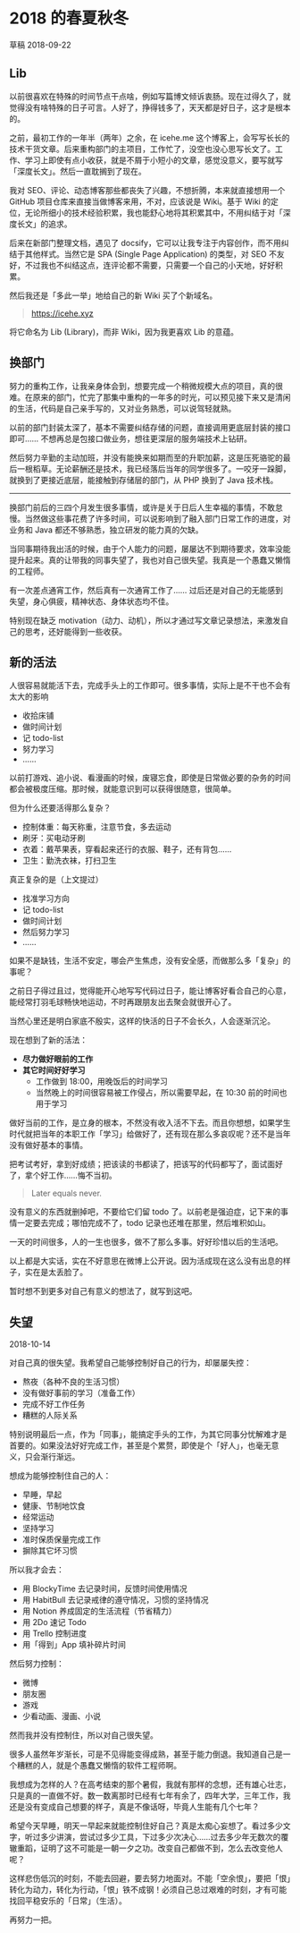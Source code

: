 # 2018 的春夏秋冬

草稿 2018-09-22

## Lib

以前很喜欢在特殊的时间节点干点啥，例如写篇博文倾诉衷肠。现在过得久了，就觉得没有啥特殊的日子可言。人好了，挣得钱多了，天天都是好日子，这才是根本的。

之前，最初工作的一年半（两年）之余，在 icehe.me 这个博客上，会写写长长的技术干货文章。后来重构部门的主项目，工作忙了，没空也没心思写长文了。工作、学习上即使有点小收获，就是不屑于小短小的文章，感觉没意义，要写就写「深度长文」。然后一直耽搁到了现在。

我对 SEO、评论、动态博客那些都丧失了兴趣，不想折腾，本来就直接想用一个 GitHub 项目仓库来直接当做博客来用，不对，应该说是 Wiki。基于 Wiki 的定位，无论所细小的技术经验积累，我也能舒心地将其积累其中，不用纠结于对「深度长文」的追求。

后来在新部门整理文档，遇见了 docsify，它可以让我专注于内容创作，而不用纠结于其他样式。当然它是 SPA (Single Page Application) 的类型，对 SEO 不友好，不过我也不纠结这点，连评论都不需要，只需要一个自己的小天地，好好积累。

然后我还是「多此一举」地给自己的新 Wiki 买了个新域名。

> https://icehe.xyz

将它命名为 Lib (Library)，而非 Wiki，因为我更喜欢 Lib 的意蕴。

## 换部门

努力的重构工作，让我亲身体会到，想要完成一个稍微规模大点的项目，真的很难。在原来的部门，忙完了那集中重构的一年多的时光，可以预见接下来又是清闲的生活，代码是自己亲手写的，又对业务熟悉，可以说驾轻就熟。

以前的部门封装太深了，基本不需要纠结存储的问题，直接调用更底层封装的接口即可…… 不想再总是包接口做业务，想往更深层的服务端技术上钻研。

然后努力辛勤的主动加班，并没有能换来如期而至的升职加薪，这是压死骆驼的最后一根稻草。无论薪酬还是技术，我已经落后当年的同学很多了。一咬牙一跺脚，就换到了更接近底层，能接触到存储层的部门，从 PHP 换到了 Java 技术栈。

---

换部门前后的三四个月发生很多事情，或许是关于日后人生幸福的事情，不敢怠慢。当然做这些事花费了许多时间，可以说影响到了融入部门日常工作的进度，对业务和 Java 都还不够熟悉，独立研发的能力真的欠缺。

当同事期待我出活的时候，由于个人能力的问题，屡屡达不到期待要求，效率没能提升起来。真的让带我的同事失望了，我也对自己很失望。我真是一个愚蠢又懒惰的工程师。

有一次差点通宵工作，然后真有一次通宵工作了…… 过后还是对自己的无能感到失望，身心俱疲，精神状态、身体状态均不佳。

特别现在缺乏 motivation（动力、动机），所以才通过写文章记录想法，来激发自己的思考，还好能得到一些收获。

## 新的活法

人很容易就能活下去，完成手头上的工作即可。很多事情，实际上是不干也不会有太大的影响

- 收拾床铺
- 做时间计划
- 记 todo-list
- 努力学习
- ……

以前打游戏、追小说、看漫画的时候，废寝忘食，即使是日常做必要的杂务的时间都会被极度压缩。那时候，就能意识到可以获得很随意，很简单。

但为什么还要活得那么复杂？

- 控制体重：每天称重，注意节食，多去运动
- 刷牙：买电动牙刷
- 衣着：戴苹果表，穿看起来还行的衣服、鞋子，还有背包……
- 卫生：勤洗衣袜，打扫卫生

真正复杂的是（上文提过）

- 找准学习方向
- 记 todo-list
- 做时间计划
- 然后努力学习
- ……

如果不是缺钱，生活不安定，哪会产生焦虑，没有安全感，而做那么多「复杂」的事呢？

之前日子得过且过，觉得能开心地写写代码过日子，能让博客好看合自己的心意，能经常打羽毛球畅快地运动，不时再跟朋友出去聚会就很开心了。

当然心里还是明白家底不殷实，这样的快活的日子不会长久，人会逐渐沉沦。

现在想到了新的活法：

- **尽力做好眼前的工作**
- **其它时间好好学习**
    - 工作做到 18:00，用晚饭后的时间学习
    - 当然晚上的时间很容易被工作侵占，所以需要早起，在 10:30 前的时间也用于学习

做好当前的工作，是立身的根本，不然没有收入活不下去。而且你想想，如果学生时代就把当年的本职工作「学习」给做好了，还有现在那么多哀叹呢？还不是当年没有做好基本的事情。

把考试考好，拿到好成绩；把该读的书都读了，把该写的代码都写了，面试面好了，拿个好工作……悔不当初。

> Later equals never.

没有意义的东西就删掉吧，不要给它们留 todo 了。以前老是强迫症，记下来的事情一定要去完成；哪怕完成不了，todo 记录也还堆在那里，然后堆积如山。

一天的时间很多，人的一生也很多，做不了那么多事。好好珍惜以后的生活吧。

以上都是大实话，实在不好意思在微博上公开说。因为活成现在这么没有出息的样子，实在是太丢脸了。

暂时想不到更多对自己有意义的想法了，就写到这吧。

## 失望

2018-10-14

对自己真的很失望。我希望自己能够控制好自己的行为，却屡屡失控：

- 熬夜（各种不良的生活习惯）
- 没有做好事前的学习（准备工作）
- 完成不好工作任务
- 糟糕的人际关系

特别说明最后一点，作为「同事」，能搞定手头的工作，为其它同事分忧解难才是首要的。如果没法好好完成工作，甚至是个累赘，即使是个「好人」，也毫无意义，只会渐行渐远。

想成为能够控制住自己的人：

- 早睡，早起
- 健康、节制地饮食
- 经常运动
- 坚持学习
- 准时保质保量完成工作
- 摒除其它坏习惯

所以我才会去：

- 用 BlockyTime 去记录时间，反馈时间使用情况
- 用 HabitBull 去记录戒律的遵守情况，习惯的坚持情况
- 用 Notion 养成固定的生活流程（节省精力）
- 用 2Do 速记 Todo
- 用 Trello 控制进度
- 用「得到」App 填补碎片时间

然后努力控制：

- 微博
- 朋友圈
- 游戏
- 少看动画、漫画、小说

然而我并没有控制住，所以对自己很失望。

很多人虽然年岁渐长，可是不见得能变得成熟，甚至于能力倒退。我知道自己是一个糟糕的人，就是个愚蠢又懒惰的软件工程师啊。

我想成为怎样的人？在高考结束的那个暑假，我就有那样的念想，还有雄心壮志，只是真的一直做不好。数一数离那时已经有七年有余了，四年大学，三年工作，我还是没有变成自己想要的样子，真是不像话呀，毕竟人生能有几个七年？

希望今天早睡，明天一早起来就能控制住好自己？真是太痴心妄想了。看过多少文字，听过多少讲演，尝试过多少工具，下过多少次决心……过去多少年无数次的覆辙重蹈，证明了这不可能是一朝一夕之功。改变自己都做不到，怎么去改变他人呢？

这样悲伤低沉的时刻，不能去回避，要去努力地面对。不能「空余恨」，要把「恨」转化为动力，转化为行动，「恨」铁不成钢！必须自己总过艰难的时刻，才有可能找回平稳安乐的「日常」（生活）。

再努力一把。
